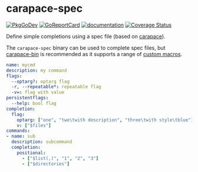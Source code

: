 # carapace-spec

[![PkgGoDev](https://pkg.go.dev/badge/github.com/rsteube/carapace-spec/pkg/actions)](https://pkg.go.dev/github.com/rsteube/carapace-spec)
[![GoReportCard](https://goreportcard.com/badge/github.com/rsteube/carapace-spec)](https://goreportcard.com/report/github.com/rsteube/carapace-spec)
[![documentation](https://img.shields.io/badge/&zwnj;-documentation-blue?logo=gitbook)](https://rsteube.github.io/carapace-spec/)
[![Coverage Status](https://coveralls.io/repos/github/rsteube/carapace-spec/badge.svg?branch=master)](https://coveralls.io/github/rsteube/carapace-spec?branch=master)

Define simple completions using a spec file (based on [carapace](https://github.com/rsteube/carapace)).

The `carapace-spec` binary can be used to complete spec files, but [carapace-bin](https://github.com/rsteube/carapace-bin) is recommended as it supports a range of [custom macros](https://rsteube.github.io/carapace-bin/spec/macros.html).

```yaml
name: mycmd
description: my command
flags:
  --optarg?: optarg flag
  -r, --repeatable*: repeatable flag
  -v=: flag with value
persistentflags:
  --help: bool flag
completion:
  flag:
    optarg: ["one", "two\twith description", "three\twith style\tblue"]
    v: ["$files"]
commands:
- name: sub
  description: subcommand
  completion:
    positional:
      - ["$list(,)", "1", "2", "3"]
      - ["$directories"]
```
